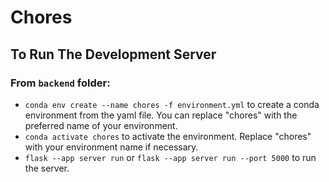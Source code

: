 # Chores


## To Run The Development Server

### From `backend` folder:

- `conda env create --name chores -f environment.yml` to create a conda environment from the yaml file. You can replace "chores" with the preferred name of your environment.
- `conda activate chores` to activate the environment. Replace "chores" with your environment name if necessary. 
- `flask --app server run` or `flask --app server run --port 5000` to  run the server.

